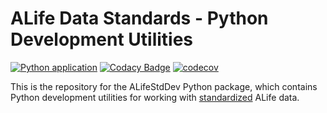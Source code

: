 # ALife Data Standards - Python Development Utilities

[![Python application](https://github.com/alife-data-standards/alife-std-dev-python/actions/workflows/python-app.yml/badge.svg)](https://github.com/alife-data-standards/alife-std-dev-python/actions/workflows/python-app.yml)
[![Codacy Badge](https://app.codacy.com/project/badge/Grade/0305e8a814e04d4395c25a70b2908651)](https://www.codacy.com/gh/alife-data-standards/alife-std-dev-python/dashboard?utm_source=github.com&amp;utm_medium=referral&amp;utm_content=alife-data-standards/alife-std-dev-python&amp;utm_campaign=Badge_Grade)
[![codecov](https://codecov.io/gh/alife-data-standards/alife-std-dev-python/branch/master/graph/badge.svg?token=FGMQICJ2SK)](https://codecov.io/gh/alife-data-standards/alife-std-dev-python)

This is the repository for the ALifeStdDev Python package, which contains Python
development utilities for working with [standardized](https://github.com/alife-data-standards/alife-data-standards)
ALife data.
